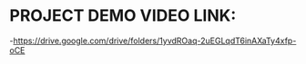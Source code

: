 # PROJECT DEMO VIDEO LINK:
-https://drive.google.com/drive/folders/1yvdROaq-2uEGLqdT6inAXaTy4xfp-oCE
